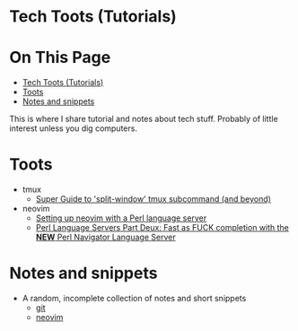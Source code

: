 # Tech Toots (Tutorials)

# On This Page

- [Tech Toots (Tutorials)](#tech-toots-tutorials)
- [Toots](#toots)
- [Notes and snippets](#notes-and-snippets)

This is where I share tutorial and notes about tech stuff. Probably of little interest unless you dig computers.

# Toots
* tmux
    * [Super Guide to 'split-window' tmux subcommand (and beyond)](Super-Guide-to-'split-window'-tmux-subcommand-(and-beyond)) 
* neovim
    * [Setting up neovim with a Perl language server](setting_up_lsp_nvim-lspconfig_and_perl_in_neovim.md)
    * [Perl Language Servers Part Deux: Fast as FUCK completion with the **NEW** Perl Navigator Language Server](fast_as_fuck_perl_language_server_and_completion.md)

# Notes and snippets
* A random, incomplete collection of notes and short snippets
    * [git](git)
    * [neovim](neovim)
 

